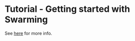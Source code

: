 # Tutorial - Getting started with Swarming

See [here](https://catalog.dataminer.services/details/b087dd80-8a62-4ef0-9321-76964ac4e039) for more info.
